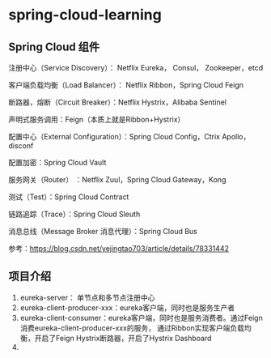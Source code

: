 # spring-cloud-learning

## Spring Cloud 组件
注册中心（Service Discovery）： Netflix Eureka， Consul， Zookeeper，etcd

客户端负载均衡（Load Balancer）： Netflix Ribbon，Spring Cloud Feign

断路器，熔断（Circuit Breaker）：Netflix Hystrix，Alibaba Sentinel

声明式服务调用：Feign（本质上就是Ribbon+Hystrix）

配置中心（External Configuration）：Spring Cloud Config，Ctrix Apollo，disconf

配置加密：Spring Cloud Vault

服务网关（Router） ：Netflix Zuul，Spring Cloud Gateway，Kong

测试（Test）：Spring Cloud Contract

链路追踪（Trace）：Spring Cloud Sleuth

消息总线（Message Broker 消息代理）：Spring Cloud Bus

参考：https://blog.csdn.net/yejingtao703/article/details/78331442

## 项目介绍
1. eureka-server： 单节点和多节点注册中心
2. eureka-client-producer-xxx：eureka客户端，同时也是服务生产者
3. eureka-client-consumer：eureka客户端，同时也是服务消费者。通过Feign消费eureka-client-producer-xxx的服务，
通过Ribbon实现客户端负载均衡，开启了Feign Hystrix断路器，开启了Hystrix Dashboard
4. 

